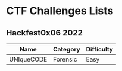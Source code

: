 # CTF Challenges Lists

## Hackfest0x06 2022

| Name	     | Category | Difficulty |
|------------|----------|------------|
| UNIqueCODE | Forensic | Easy	     |
